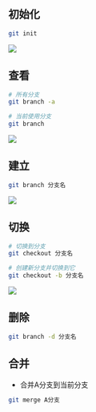 <!--
 * @Description: 
 * @Version: 1.0
 * @Author: DaLao
 * @Email: dalao_li@163.com
 * @Date: 2021-03-17 18:20:22
 * @LastEditors: DaLao
 * @LastEditTime: 2022-01-12 08:19:01
-->

## 初始化

```sh
git init
```

![](https://cdn.hurra.ltd/img/20220112075837.png)

## 查看

```sh
# 所有分支
git branch -a

# 当前使用分支
git branch
```

![](https://cdn.hurra.ltd/img/20220112081438.png)

## 建立

```sh
git branch 分支名
```

![](https://cdn.hurra.ltd/img/20220112081747.png)


## 切换

```sh
# 切换到分支
git checkout 分支名

# 创建新分支并切换到它
git checkout -b 分支名
```

![](https://cdn.hurra.ltd/img/20220112081849.png)


## 删除

```sh
git branch -d 分支名
```


## 合并

- 合并A分支到当前分支

```sh
git merge A分支
```